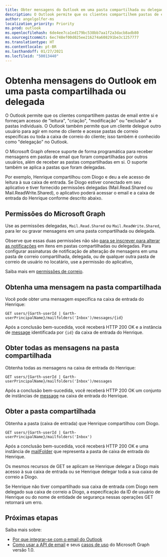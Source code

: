 ```yaml
---
title: Obter mensagens do Outlook em uma pasta compartilhada ou delegada
description: O Outlook permite que os clientes compartilhem pastas de e-mail entre si e forneçam acesso de "leitura", "criação", "modificação" ou "exclusão" a pastas individuais. O Outlook também permite que um cliente representante a outro usuário agir em nome do cliente.
author: angelgolfer-ms
localization_priority: Priority
ms.prod: outlook
ms.openlocfilehash: 6de4ee7ca1ed179bc538bb7aa1f2a3dacb8adb80
ms.sourcegitcommit: 6ec748ef00d025ee216274a608291be3c1257777
ms.translationtype: HT
ms.contentlocale: pt-BR
ms.lasthandoff: 01/27/2021
ms.locfileid: "50013440"
---
```

# <a name="get-outlook-messages-in-a-shared-or-delegated-folder"></a>Obtenha mensagens do Outlook em uma pasta compartilhada ou delegada

O Outlook permite que os clientes compartilhem pastas de email entre si e forneçam acesso de "leitura", "criação", "modificação" ou "exclusão" a pastas individuais. O Outlook também permite que um cliente delegue outro usuário para agir em nome do cliente e acesse pastas de correio específicas ou toda a caixa de correio do cliente; isso também é conhecido como "delegação" no Outlook.

O Microsoft Graph oferece suporte de forma programática para receber mensagens em pastas de email que foram compartilhadas por outros usuários, além de receber as pastas compartilhadas em si. O suporte também se aplica a pastas que foram delegadas.

Por exemplo, Henrique compartilhou com Diogo e deu a ele acesso de leitura à sua caixa de entrada. Se Diogo estiver conectado em seu aplicativo e tiver fornecido permissões delegadas (Mail.Read.Shared ou Mail.ReadWrite.Shared), o aplicativo poderá acessar o email e a caixa de entrada do Henrique conforme descrito abaixo.

## <a name="microsoft-graph-permissions"></a>Permissões do Microsoft Graph

Use as permissões delegadas, `Mail.Read.Shared` ou `Mail.ReadWrite.Shared`, para ler ou gravar mensagens em uma pasta compartilhada ou delegada. 

Observe que essas duas permissões não são [para se inscrever para alterar as notificações](webhooks.md) em itens em pastas compartilhadas ou delegadas. Para configurar assinaturas de notificação de alteração de mensagens em uma pasta de correio compartilhada, delegada, ou de qualquer outra pasta de correio de usuário no locatário, use a permissão do aplicativo,

Saiba mais em [permissões de correio](permissions-reference.md#mail-permissions).

## <a name="get-a-message-in-the-shared-folder"></a>Obtenha uma mensagem na pasta compartilhada

Você pode obter uma mensagem específica na caixa de entrada do Henrique:

<!-- { "blockType": "ignored" } -->
```http
GET users/{Garth-userId | Garth-userPrincipalName}/mailfolders('Inbox')/messages/{id}
```

Após a conclusão bem-sucedida, você receberá HTTP 200 OK e a instância de [message](/graph/api/resources/message) identificada por `{id}` da caixa de entrada do Henrique.

## <a name="get-all-messages-in-the-shared-folder"></a>Obter todas as mensagens na pasta compartilhada

Obtenha todas as mensagens na caixa de entrada do Henrique:

<!-- { "blockType": "ignored" } -->
```http
GET users/{Garth-userId | Garth-userPrincipalName}/mailfolders('Inbox')/messages
```

Após a conclusão bem-sucedida, você receberá HTTP 200 OK um conjunto de instâncias de [message](/graph/api/resources/message) na caixa de entrada do Henrique.

## <a name="get-the-shared-folder"></a>Obter a pasta compartilhada

Obtenha a pasta (caixa de entrada) que Henrique compartilhou com Diogo.

<!-- { "blockType": "ignored" } -->
```http
GET users/{Garth-userId | Garth-userPrincipalName}/mailfolders('Inbox')
```

Após a conclusão bem-sucedida, você receberá HTTP 200 OK e uma instância de [mailFolder](/graph/api/resources/mailfolder) que representa a pasta de caixa de entrada do Henrique.

Os mesmos recursos de GET se aplicam se Henrique delegar a Diogo mais acesso à sua caixa de entrada ou se Henrique delegar toda a sua caixa de correio a Diogo.

Se Henrique não tiver compartilhado sua caixa de entrada com Diogo nem delegado sua caixa de correio a Diogo, a especificação da ID de usuário de Henrique ou do nome de entidade de segurança nessas operações GET retornará um erro. 


## <a name="next-steps"></a>Próximas etapas

Saiba mais sobre:

- [Por que integrar-se com o email do Outlook](outlook-mail-concept-overview.md)
- [Como usar a API de email](/graph/api/resources/mail-api-overview) e seus [casos de uso](/graph/api/resources/mail-api-overview#common-use-cases) do Microsoft Graph versão 1.0.

